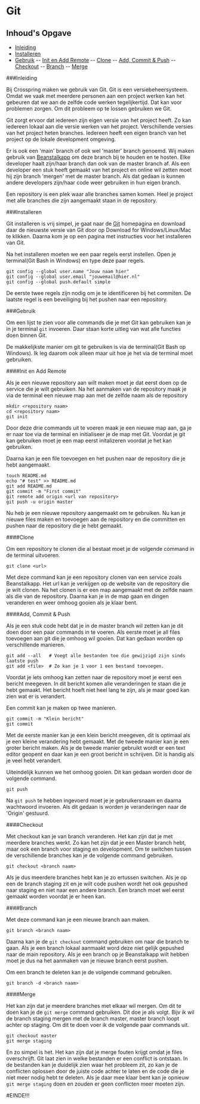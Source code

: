# Git

## Inhoud's Opgave
- [Inleiding](#inleiding)
- [Installeren](#installeren)
- [Gebruik](#gebruik)
-- [Init en Add Remote](#initenaddremote)
-- [Clone](#clone)
-- [Add, Commit & Push](#addcommitpush)
-- [Checkout](#checkout)
-- [Branch](#branch)
-- [Merge](#merge)

<a name="inleiding"></a>
###Inleiding

Bij Crosspring maken we gebruik van Git. Git is een versiebeheersysteem. Omdat we vaak met meerdere personen aan een project werken kan het gebeuren dat we aan de zelfde code werken tegelijkertijd. Dat kan voor problemen zorgen. Om dit probleem op te lossen gebruiken we Git.

Git zorgt ervoor dat iedereen zijn eigen versie van het project heeft. Zo kan iedereen lokaal aan die versie werken van het project. Verschillende versies van het project heten branches. Iedereen heeft een eigen branch van het project op de lokale development omgeving.

Er is ook een 'main' branch of ook wel 'master' branch genoemd. Wij maken gebruik van [Beanstalkapp](http://beanstalkapp.com/) om deze branch bij te houden en te hosten. Elke developer haalt zijn/haar branch dan ook van de master branch af. Als een developer een stuk heeft gemaakt van het project en online wil zetten moet hij zijn branch 'mergen' met de master branch. Als dat gedaan is kunnen andere developers zijn/haar code weer gebruiken in hun eigen branch.

Een repository is een plek waar alle branches samen komen. Heel je project met alle branches die zijn aangemaakt staan in de repository.

<a name="installeren"></a>
###Installeren

Git installeren is vrij simpel, je gaat naar de [Git](http://git-scm.com/) homepagina en download daar de nieuwste versie van Git door op Download for Windows/Linux/Mac te klikken. Daarna kom je op een pagina met instructies voor het installeren van Git.

Na het installeren moeten we een paar regels eerst instellen. Open je terminal(Git Bash in Windows) en type deze paar regels.

```
git config --global user.name "Jouw naam hier"
git config --global user.email "jouwemail@hier.nl"
git config --global push.default simple
```

De eerste twee regels zijn nodig om je te identificeren bij het commiten. De laatste regel is een beveiliging bij het pushen naar een repository.

<a name="gebruik"></a>
###Gebruik

Om een lijst te zien voor alle commands die je met Git kan gebruiken kan je in je terminal ```git``` invoeren. Daar staan korte uitleg van wat alle functies doen binnen Git.

De makkelijkste manier om git te gebruiken is via de terminal(Git Bash op Windows). Ik leg daarom ook alleen maar uit hoe je het via de terminal moet gebruiken.

<a name="initenaddremote"></a>
####Init en Add Remote

Als je een nieuwe repository aan wilt maken moet je dat eerst doen op de service die je wilt gebruiken. Na het aanmaken van de repository maak je via de terminal een nieuwe map aan met de zelfde naam als de repository

```
mkdir <repository naam>
cd <repository naam>
git init
```

Door deze drie commands uit te voeren maak je een nieuwe map aan, ga je er naar toe via de terminal en initialiseer je de map met Git. Voordat je git kan gebruiken moet je een map eerst initalizeren voordat je het kan gebruiken.

Daarna kan je een file toevoegen en het pushen naar de repository die je hebt aangemaakt.

```
touch README.md
echo "# test" >> README.md
git add README.md
git commit -m "First commit"
git remote add origin <url van repository>
git push -u origin master
```

Nu heb je een nieuwe repository aangemaakt om te gebruiken. Nu kan je nieuwe files maken en toevoegen aan de repository en die committen en pushen naar de repository die je hebt gemaakt.

<a name="clone"></a>
####Clone

Om een repository te clonen die al bestaat moet je de volgende command in de terminal uitvoeren.

```
git clone <url>
```

Met deze command kan je een repository clonen van een service zoals Beanstalkapp. Het url kan je verkijgen op de website van de repository die je wilt clonen. Na het clonen is er een map aangemaakt met de zelfde naam als die van de repository. Daarna kan je in de map gaan en dingen veranderen en weer omhoog gooien als je klaar bent.

<a name="addcommitpush"></a>
####Add, Commit & Push

Als je een stuk code hebt dat je in de master branch wil zetten kan je dit doen door een paar commands in te voeren. Als eerste moet je all files toevoegen aan git die je omhoog wil gooien. Dat kan gedaan worden op verschillende manieren.

```
git add --all   # Voegt alle bestanden toe die gewijzigd zijn sinds laatste push
git add <file>  # Zo kan je 1 voor 1 een bestand toevoegen.
```

Voordat je iets omhoog kan zetten naar de repository moet je eerst een bericht meegeven. In dit bericht komen alle veranderingen te staan die je hebt gemaakt. Het bericht hoeft niet heel lang te zijn, als je maar goed kan zien wat er is verandert.

Een commit kan je maken op twee manieren.

```
git commit -m "Klein bericht"
git commit
```

Met de eerste manier kan je een klein bericht meegeven, dit is optimaal als je een kleine verandering hebt gemaakt. Met de tweede manier kan je een groter bericht maken. Als je de tweede manier gebruikt wordt er een text editor geopent en daar kan je een groot bericht in schrijven. Dit is handig als je veel hebt verandert.

Uiteindelijk kunnen we het omhoog gooien. Dit kan gedaan worden door de volgende command.

```
git push
```

Na ```git push``` te hebben ingevoerd moet je je gebruikersnaam en daarna wachtwoord invoeren. Als dit gedaan is worden je veranderingen naar de 'Origin' gestuurd.

<a name="checkout"></a>
####Checkout

Met checkout kan je van branch veranderen. Het kan zijn dat je met meerdere branches werkt. Zo kan het zijn dat je een Master branch hebt, maar ook een branch voor staging en development. Om te switchen tussen de verschillende branches kan je de volgende command gebruiken.

```
git checkout <branch naam>
```

Als je dus meerdere branches hebt kan je zo ertussen switchen. Als je op een de branch staging zit en je wilt code pushen wordt het ook gepushed naar staging en niet naar een andere branch. Een branch moet wel eerst gemaakt worden voordat je er heen kan.

<a name="branch"></a>
####Branch

Met deze command kan je een nieuwe branch aan maken.

```
git branch <branch naam>
```

Daarna kan je de ```git checkout``` command gebruiken om naar die branch te gaan. Als je een branch lokaal aanmaakt word deze niet gelijk gepushed naar de main repository. Als je een branch op je Beanstalkapp wilt hebben moet je dus na het aanmaken van je nieuwe branch eerst pushen.

Om een branch te deleten kan je de volgende command gebruiken.

```
git branch -d <branch naam>
```

<a name="merge"></a>
####Merge

Het kan zijn dat je meerdere branches met elkaar wil mergen. Om dit te doen kan je de ```git merge``` command gebruiken.
Dit doe je als volgt. Bijv ik wil de branch staging mergen met de branch master, master branch loopt achter op staging. Om dit te doen voer ik de volgende paar commands uit.

```
git checkout master
git merge staging
```

En zo simpel is het. Het kan zijn dat je merge fouten krijgt omdat je files overschrijft. Git laat zien in welke bestanden er een conflict is ontstaan. In de bestanden kan je duidelijk zien waar het probleem zit, zo kan je de conflicten oplossen door de juiste code achter te laten en de code die je niet meer nodig hebt te deleten. Als je daar mee klaar bent kan je opnieuw ```git merge staging``` doen en zouden er geen conflicten meer moeten zijn.

#EINDE!!!
